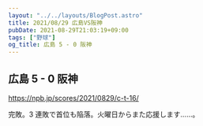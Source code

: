 ```yaml
---
layout: "../../layouts/BlogPost.astro"
title: 2021/08/29 広島VS阪神
pubDate: 2021-08-29T21:03:19+09:00
tags: ["野球"]
og_title: 広島 5 - 0 阪神
---
```


## 広島 5 - 0 阪神

https://npb.jp/scores/2021/0829/c-t-16/

完敗。3 連敗で首位も陥落。火曜日からまた応援します……。
